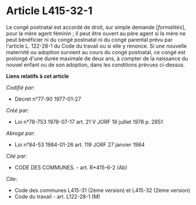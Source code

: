 # Article L415-32-1

Le congé postnatal est accordé de droit, sur simple demande [*formalités*], pour la mère agent féminin ; il peut être ouvert
au père agent si la mère ne peut bénéficier ni du congé postnatal ni du congé parental prévu par l'article L. 122-28-1 du
Code du travail ou si elle y renonce. Si une nouvelle maternité ou adoption survient au cours du congé postnatal, ce congé
est prolongé d'une durée maximale de deux ans, à compter de la naissance du nouvel enfant ou de son adoption, dans les
conditions prévues ci-dessus.

**Liens relatifs à cet article**

_Codifié par_:

  - Décret n°77-90 1977-01-27

_Créé par_:

  - Loi n°78-753 1978-07-17 art. 21 V JORF 18 juillet 1978 p. 2851

_Abrogé par_:

  - Loi n°84-53 1984-01-26 art. 119 JORF 27 janvier 1984

_Cité par_:

  - CODE DES COMMUNES. - art. R*415-6-2 (Ab)

_Cite_:

  - Code des communes L415-31 (2ème version) et L415-32 (2ème version)
  - Code du travail - art. L122-28-1 (M)
